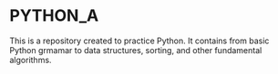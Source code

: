 # PYTHON_A

This is a repository created to practice Python.
It contains from basic Python grmamar to data structures, sorting, and other fundamental algorithms.